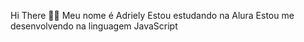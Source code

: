 Hi There 💖💖
Meu nome é Adriely
Estou estudando na Alura
Estou me desenvolvendo na linguagem JavaScript
